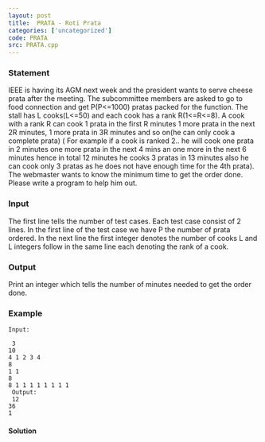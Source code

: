 ```yaml
---
layout: post
title:  PRATA - Roti Prata
categories: ['uncategorized']
code: PRATA
src: PRATA.cpp
---
```


### **Statement**

IEEE is having its AGM next week and the president wants to serve cheese prata
after the meeting. The subcommittee members are asked to go to food connection
and get P(P<=1000) pratas packed for the function. The stall has L
cooks(L<=50) and each cook has a rank R(1<=R<=8). A cook with a rank R can
cook 1 prata in the first R minutes 1 more prata in the next 2R minutes, 1
more prata in 3R minutes and so on(he can only cook a complete prata) ( For
example if a cook is ranked 2.. he will cook one prata in 2 minutes one more
prata in the next 4 mins an one more in the next 6 minutes hence in total 12
minutes he cooks 3 pratas in 13 minutes also he can cook only 3 pratas as he
does not have enough time for the 4th prata). The webmaster wants to know the
minimum time to get the order done. Please write a program to help him out.

### Input

The first line tells the number of test cases. Each test case consist of 2
lines. In the first line of the test case we have P the number of prata
ordered. In the next line the first integer denotes the number of cooks L and
L integers follow in the same line each denoting the rank of a cook.

### Output

Print an integer which tells the number of minutes needed to get the order
done.

### Example

    
    
    Input:  
      
     3  
    10  
    4 1 2 3 4  
    8  
    1 1  
    8  
    8 1 1 1 1 1 1 1 1  
     Output:  
     12  
    36  
    1



#### **Solution**



